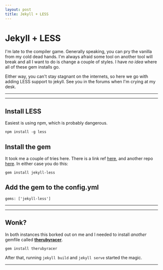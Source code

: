 ```yaml
---
layout: post
title: Jekyll + LESS
---
```


# Jekyll + LESS

I'm late to the compiler game. Generally speaking, you can pry the vanilla from my cold dead hands. I'm always afraid some tool on another tool will break and all I want to do is change a couple of styles. I have *no idea* where all of these gem installs go.

Either way, you can't stay stagnant on the internets, so here we go with adding LESS support to jekyll. See you in the forums when I'm crying at my desk.

***
<hr class="rule">

## Install LESS

Easiest is using npm, which is probably dangerous.

    npm install -g less

## Install the gem

It took me a couple of tries here. There is a link ref [here](https://rubygems.org/gems/jekyll-less/versions/0.0.4), and another repo [here](https://github.com/zroger/jekyll-less). In either case you do this:

    gem install jekyll-less

## Add the gem to the config.yml

    gems: ['jekyll-less']

***
<hr class="rule">

## Wonk?

In both instances this borked out on me and I needed to install *another* gemfile called [**therubyracer**](https://rubygems.org/gems/therubyracer/versions/0.12.2).

    gem install therubyracer

After that, running `jekyll build` and `jekyll serve` started the magic.

***
